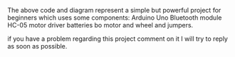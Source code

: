 The above code and diagram represent a simple but powerful project for beginners which uses some components:
Arduino Uno 
Bluetooth module HC-05 
motor driver 
batteries 
bo motor and wheel 
and jumpers. 

if you have a problem regarding this project comment on it I will try to reply as soon as possible. 
